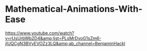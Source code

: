 # Mathematical-Animations-With-Ease
https://www.youtube.com/watch?v=rUsUrbWb2D4&amp;list=PLsMrDyoG1sZm6-jIUQCgN3BVyEVOZz3LQ&amp;ab_channel=BenjaminHackl
